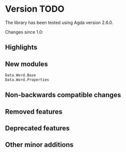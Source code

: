 Version TODO
============

The library has been tested using Agda version 2.6.0.

Changes since 1.0:

Highlights
----------

New modules
-----------

```agda
Data.Word.Base
Data.Word.Properties
```

Non-backwards compatible changes
--------------------------------

Removed features
----------------

Deprecated features
-------------------

Other minor additions
---------------------
